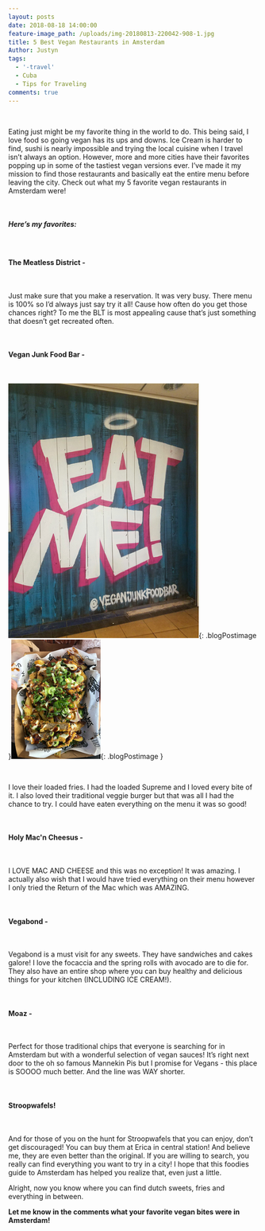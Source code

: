 ```yaml
---
layout: posts
date: 2018-08-18 14:00:00
feature-image_path: /uploads/img-20180813-220042-908-1.jpg
title: 5 Best Vegan Restaurants in Amsterdam
Author: Justyn
tags:
  - '-travel'
  - Cuba
  - Tips for Traveling
comments: true
---
```


&nbsp;

Eating just might be my favorite thing in the world to do. This being said, I love food so going vegan has its ups and downs. Ice Cream is harder to find, sushi is nearly impossible and trying the local cuisine when I travel isn’t always an option. However, more and more cities have their favorites popping up in some of the tastiest vegan versions ever. I’ve made it my mission to find those restaurants and basically eat the entire menu before leaving the city. Check out what my 5 favorite vegan restaurants in Amsterdam were!

&nbsp;

##### Here’s my favorites:

&nbsp;

#### The Meatless District -

&nbsp;

Just make sure that you make a reservation. It was very busy. There menu is 100% so I’d always just say try it all! Cause how often do you get those chances right? To me the BLT is most appealing cause that’s just something that doesn’t get recreated often.

&nbsp;

#### Vegan Junk Food Bar -

&nbsp;

![](/uploads/vegan-junk-food-bar-amsterdam.png){: .blogPostimage }![](/uploads/loadedFries.png){: .blogPostimage }


&nbsp;

I love their loaded fries. I had the loaded Supreme and I loved every bite of it. I also loved their traditional veggie burger but that was all I had the chance to try. I could have eaten everything on the menu it was so good!

&nbsp;

#### Holy Mac'n Cheesus -

&nbsp;

I LOVE MAC AND CHEESE and this was no exception! It was amazing. I actually also wish that I would have tried everything on their menu however I only tried the Return of the Mac which was AMAZING.

&nbsp;

#### Vegabond - &nbsp;

&nbsp;

Vegabond is a must visit for any sweets. They have sandwiches and cakes galore! I love the focaccia and the spring rolls with avocado are to die for. They also have an entire shop where you can buy healthy and delicious things for your kitchen (INCLUDING ICE CREAM!).

&nbsp;

#### Moaz -

&nbsp;

Perfect for those traditional chips that everyone is searching for in Amsterdam but with a wonderful selection of vegan sauces! It’s right next door to the oh so famous Mannekin Pis but I promise for Vegans - this place is SOOOO much better. And the line was WAY shorter.

&nbsp;

#### Stroopwafels!

&nbsp;

And for those of you on the hunt for Stroopwafels that you can enjoy, don’t get discouraged! You can buy them at Erica in central station! And believe me, they are even better than the original. If you are willing to search, you really can find everything you want to try in a city! I hope that this foodies guide to Amsterdam has helped you realize that, even just a little.

Alright, now you know where you can find dutch sweets, fries and everything in between.

**Let me know in the comments what your favorite vegan bites were in Amsterdam!**
